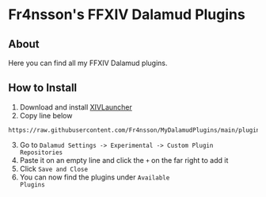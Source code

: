 # Fr4nsson's FFXIV Dalamud Plugins

## About
Here you can find all my FFXIV Dalamud plugins.

## How to Install
1. Download and install [XIVLauncher](https://goatcorp.github.io/)
2. Copy line below
```
https://raw.githubusercontent.com/Fr4nsson/MyDalamudPlugins/main/pluginmaster.json
```
3. Go to <code>Dalamud Settings -> Experimental -> Custom Plugin Repositories</code>
4. Paste it on an empty line and click the <code>+</code> on the far right to add it
5. Click <code>Save and Close</code>
6. You can now find the plugins under <code>Available Plugins</code>
